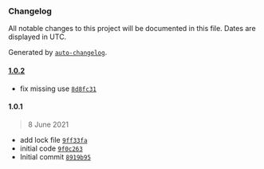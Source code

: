 ### Changelog

All notable changes to this project will be documented in this file. Dates are displayed in UTC.

Generated by [`auto-changelog`](https://github.com/CookPete/auto-changelog).

#### [1.0.2](https://github.com/aggrosoft/oxid-active-ext-categories/compare/1.0.1...1.0.2)

- fix missing use [`8d8fc31`](https://github.com/aggrosoft/oxid-active-ext-categories/commit/8d8fc310a09082eb9ba5ac33a152465217e7bf2a)

#### 1.0.1

> 8 June 2021

- add lock file [`9ff33fa`](https://github.com/aggrosoft/oxid-active-ext-categories/commit/9ff33fa240df09a222e99a4d943f2fc0b828057b)
- initial code [`9f0c263`](https://github.com/aggrosoft/oxid-active-ext-categories/commit/9f0c263e66ebec95e6f37872dbea8dced207ec44)
- Initial commit [`8919b95`](https://github.com/aggrosoft/oxid-active-ext-categories/commit/8919b95557ed9a640719143b741979171784ab4f)
